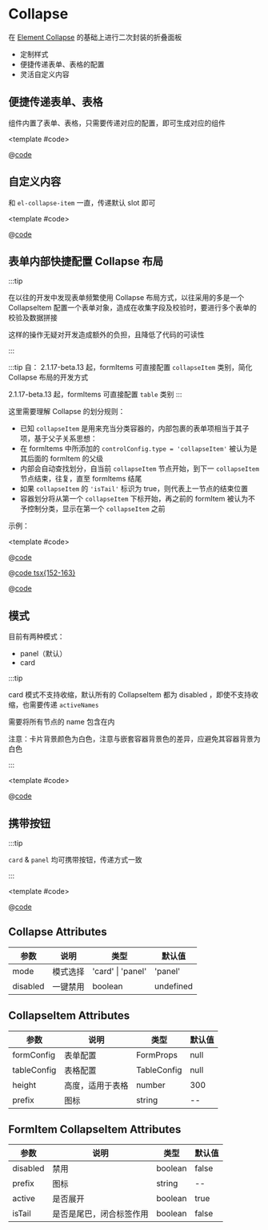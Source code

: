 # Collapse

在 [Element Collapse](https://element-plus.gitee.io/zh-CN/component/collapse.html) 的基础上进行二次封装的折叠面板

* 定制样式
* 便捷传递表单、表格的配置
* 灵活自定义内容

## 便捷传递表单、表格

组件内置了表单、表格，只需要传递对应的配置，即可生成对应的组件

<demo-block>

<Collapse-formAndTable />

<template #code>

@[code](@demoroot/Collapse/formAndTable.vue)

</template>

</demo-block>

## 自定义内容

和 `el-collapse-item` 一直，传递默认 slot 即可

<demo-block>

<Collapse-custom />

<template #code>

@[code](@demoroot/Collapse/custom.vue)

</template>

</demo-block>

## 表单内部快捷配置 Collapse 布局

:::tip

在以往的开发中发现表单频繁使用 Collapse 布局方式，以往采用的多是一个 CollapseItem 配置一个表单对象，造成在收集字段及校验时，要进行多个表单的校验及数据拼接

这样的操作无疑对开发造成额外的负担，且降低了代码的可读性

:::

:::tip 自：
2.1.17-beta.13 起，formItems 可直接配置 `collapseItem` 类别，简化 Collapse 布局的开发方式

2.1.17-beta.13 起，formItems 可直接配置 `table` 类别
:::

这里需要理解 Collapse 的划分规则：

* 已知 `collapseItem` 是用来充当分类容器的，内部包裹的表单项相当于其子项，基于父子关系思想：
* 在 formItems 中所添加的 `controlConfig.type = 'collapseItem'` 被认为是其后面的 formItem 的父级
* 内部会自动查找划分，自当前 `collapseItem` 节点开始，到下一 `collapseItem` 节点结束，往复，直至 formItems 结尾
* 如果 `collapseItem` 的 `'isTail'` 标识为 true，则代表上一节点的结束位置
* 容器划分将从第一个 `collapseItem` 下标开始，再之前的 formItem 被认为不予控制分类，显示在第一个 `collapseItem` 之前

示例：

<demo-block>

<Collapse-formFast />

<template #code>

<CodeGroup>
  <CodeGroupItem title="vue" active>

@[code](@demoroot/Collapse/formFast.vue)

  </CodeGroupItem>

  <CodeGroupItem title="./data/formConfig.tsx" >

@[code tsx{152-163}](@demoroot/Collapse/data/formConfig.tsx)

  </CodeGroupItem>

  <CodeGroupItem title="./data/columns.tsx" >

@[code](@demoroot/Collapse/data/columns.tsx)

  </CodeGroupItem>
</CodeGroup>

</template>

</demo-block>

## 模式

目前有两种模式：

* panel（默认）
* card

:::tip

card 模式不支持收缩，默认所有的 CollapseItem 都为 disabled ，即使不支持收缩，也需要传递 `activeNames`

需要将所有节点的 name 包含在内

注意：卡片背景颜色为白色，注意与嵌套容器背景色的差异，应避免其容器背景为白色

:::

<demo-block bg='#f3f4f5'>

<Collapse-card />

<template #code>

@[code](@demoroot/Collapse/card.vue)

</template>

</demo-block>

## 携带按钮

:::tip

`card` & `panel` 均可携带按钮，传递方式一致

:::

<demo-block bg='#f3f4f5'>

<Collapse-cardButton />

<template #code>

@[code](@demoroot/Collapse/cardButton.vue)

</template>

</demo-block>

## Collapse Attributes

参数|说明|类型|默认值
-----|-----|-----|-----
mode | 模式选择 | 'card' \| 'panel' | 'panel'
disabled | 一键禁用 | boolean | undefined

## CollapseItem Attributes

参数|说明|类型|默认值
-----|-----|-----|-----
formConfig| 表单配置 | FormProps | null
tableConfig| 表格配置 | TableConfig | null
height| 高度，适用于表格 | number | 300
prefix | 图标 | string | --

## FormItem CollapseItem Attributes

参数|说明|类型|默认值
-----|-----|-----|-----
disabled | 禁用 | boolean | false
prefix | 图标 | string | --
active | 是否展开 | boolean | true
isTail | 是否是尾巴，闭合标签作用 | boolean | false
